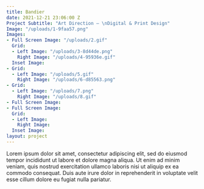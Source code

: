 ```yaml
---
title: Bandier
date: 2021-12-21 23:06:00 Z
Project Subtitle: "Art Direction — \nDigital & Print Design"
Image: "/uploads/1-9faa57.png"
Images:
- Full Screen Image: "/uploads/2.gif"
  Grid:
  - Left Image: "/uploads/3-8d44de.png"
    Right Image: "/uploads/4-95936e.gif"
  Inset Image: 
- Grid:
  - Left Image: "/uploads/5.gif"
    Right Image: "/uploads/6-d85563.png"
- Grid:
  - Left Image: "/uploads/7.png"
    Right Image: "/uploads/8.gif"
- Full Screen Image: 
- Full Screen Image: 
  Grid:
  - Left Image: 
    Right Image: 
  Inset Image: 
layout: project
---
```


Lorem ipsum dolor sit amet, consectetur adipiscing elit, sed do eiusmod tempor incididunt ut labore et dolore magna aliqua. Ut enim ad minim veniam, quis nostrud exercitation ullamco laboris nisi ut aliquip ex ea commodo consequat. Duis aute irure dolor in reprehenderit in voluptate velit esse cillum dolore eu fugiat nulla pariatur. 
